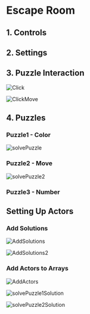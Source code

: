 # Escape Room

<h2>1. Controls</h2>

<h2>2. Settings</h2>

<h2>3. Puzzle Interaction</h2>

![Click](https://user-images.githubusercontent.com/57009810/212019193-107f3603-3da4-44da-b183-d457f0822cbf.gif)

![ClickMove](https://user-images.githubusercontent.com/57009810/212019198-e76a6c60-11d2-4151-87eb-ba78ba98ef35.gif)

<h2>4. Puzzles</h2>

<h3>Puzzle1 - Color</h3>

![solvePuzzle](https://user-images.githubusercontent.com/57009810/212019219-cdda69a6-d438-4533-a439-0840d45316ee.gif)


<h3>Puzzle2 - Move</h3>

![solvePuzzle2](https://user-images.githubusercontent.com/57009810/212019232-7e8160cc-eeb1-405c-9a7d-00c45efc0a4d.gif)



<h3>Puzzle3 - Number</h3>

<h2>Setting Up Actors</h23>

<h3>Add Solutions</h3>

![AddSolutions](https://user-images.githubusercontent.com/57009810/212029348-11130440-f955-49a2-92f7-0b741239986b.gif)

![AddSolutions2](https://user-images.githubusercontent.com/57009810/212029358-105c330d-0596-4f78-a923-e2e0fde19f63.gif)


<h3>Add Actors to Arrays</h3>

![AddActors](https://user-images.githubusercontent.com/57009810/212027259-ce577e1a-a89d-4787-9fe2-ce521da2c601.gif)


![solvePuzzle1Solution](https://user-images.githubusercontent.com/57009810/212022114-c8dc6d2d-ccfa-4b18-9e65-d657b9932d35.gif)


![solvePuzzle2Solution](https://user-images.githubusercontent.com/57009810/212022129-76cea5a8-b232-4c21-996c-9540cd740886.gif)



